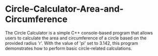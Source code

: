 # Circle-Calculator-Area-and-Circumference
The Circle Calculator is a simple C++ console-based program that allows users to calculate the area and circumference of a circle based on the provided radius 'r'. With the value of 'pi' set to 3.142, this program demonstrates how to perform basic circle-related calculations.
